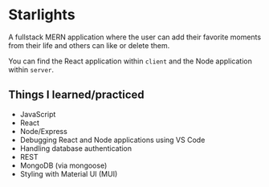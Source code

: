 # Starlights

A fullstack MERN application where the user can add
their favorite moments from their life and others
can like or delete them.

You can find the React application within `client`
and the Node application within `server`.

## Things I learned/practiced
- JavaScript
- React
- Node/Express
- Debugging React and Node applications using VS Code
- Handling database authentication
- REST
- MongoDB (via mongoose)
- Styling with Material UI (MUI)
